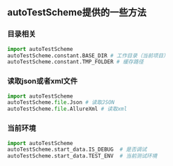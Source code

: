 
## autoTestScheme提供的一些方法
### 目录相关
```python
import autoTestScheme
autoTestScheme.constant.BASE_DIR # 工作目录（当前项目）
autoTestScheme.constant.TMP_FOLDER # 缓存路径
```

### 读取json或者xml文件
```python
import autoTestScheme
autoTestScheme.file.Json # 读取JSON
autoTestScheme.file.AllureXml # 读取xml
```


### 当前环境
```python
import autoTestScheme
autoTestScheme.start_data.IS_DEBUG  # 是否调试
autoTestScheme.start_data.TEST_ENV  # 当前测试环境
```
